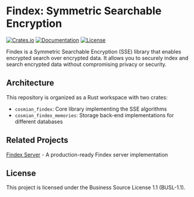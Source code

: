 # Findex: Symmetric Searchable Encryption

[![Crates.io](https://img.shields.io/crates/v/cosmian_findex.svg)](https://crates.io/crates/cosmian_findex)
[![Documentation](https://docs.rs/cosmian_findex/badge.svg)](https://docs.rs/cosmian_findex)
[![License](https://img.shields.io/badge/License-BUSL--1.1-blue.svg)](LICENSE)

Findex is a Symmetric Searchable Encryption (SSE) library that enables encrypted search over encrypted data. It allows you to securely index and search encrypted data without compromising privacy or security.

## Architecture

This repository is organized as a Rust workspace with two crates:

- `cosmian_findex`: Core library implementing the SSE algorithms
- `cosmian_findex_memories`: Storage back-end implementations for different databases

## Related Projects

[Findex Server](github.com/cosmian/findex-server) - A production-ready Findex server implementation

## License

This project is licensed under the Business Source License 1.1 (BUSL-1.1).

